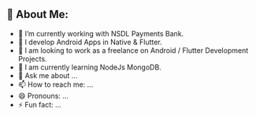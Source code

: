 ## 💫 About Me:

- 🔭 I’m currently working with NSDL Payments Bank.
- 🌱 I develop Android Apps in Native & Flutter.
- 👯 I am looking to work as a freelance on Android / Flutter Development Projects.
- 🤔 I am currently learning NodeJs MongoDB.
- 💬 Ask me about ...
- 📫 How to reach me: ...
- 😄 Pronouns: ...
- ⚡ Fun fact: ...
